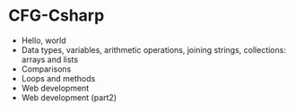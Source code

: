# CFG-Csharp

- Hello, world
- Data types, variables, arithmetic operations, joining strings, collections: arrays and lists
- Comparisons
- Loops and methods
- Web development
- Web development (part2)
